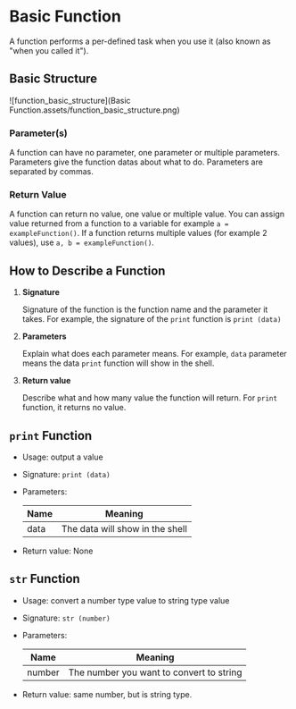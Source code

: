 # Basic Function

A function performs a per-defined task when you use it (also known as "when you called it").

## Basic Structure

![function_basic_structure](Basic Function.assets/function_basic_structure.png)

### Parameter(s)

A function can have no parameter, one parameter or multiple parameters. Parameters give the function datas about what to do. Parameters are separated by commas.

### Return Value

A function can return no value, one value or multiple value. You can assign value returned from a function to a variable for example `a = exampleFunction()`. If a function returns multiple values (for example 2 values), use `a, b = exampleFunction()`.

## How to Describe a Function

1. **Signature**

   Signature of the function is the function name and the parameter it takes. For example, the signature of the `print` function is `print (data)`

2. **Parameters**

   Explain what does each parameter means. For example, `data` parameter means the data `print` function will show in the shell.

3. **Return value**

   Describe what and how many value the function will return. For `print` function, it returns no value.

## `print` Function

- Usage: output a value

- Signature: `print (data)`

- Parameters:

   | Name | Meaning                         |
   | ---- | ------------------------------- |
   | data | The data will show in the shell |

- Return value: None

## `str` Function

- Usage: convert a number type value to string type value

- Signature: `str (number)`

- Parameters:

  | Name   | Meaning                                  |
  | ------ | ---------------------------------------- |
  | number | The number you want to convert to string |

- Return value: same number, but is string type.

